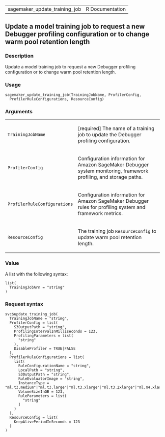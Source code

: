 <table style="width: 100%;">
<tbody>
<tr class="odd">
<td>sagemaker_update_training_job</td>
<td style="text-align: right;">R Documentation</td>
</tr>
</tbody>
</table>

## Update a model training job to request a new Debugger profiling configuration or to change warm pool retention length

### Description

Update a model training job to request a new Debugger profiling
configuration or to change warm pool retention length.

### Usage

    sagemaker_update_training_job(TrainingJobName, ProfilerConfig,
      ProfilerRuleConfigurations, ResourceConfig)

### Arguments

<table>
<colgroup>
<col style="width: 35%" />
<col style="width: 65%" />
</colgroup>
<tbody>
<tr class="odd">
<td><code
id="sagemaker_update_training_job_:_TrainingJobName">TrainingJobName</code></td>
<td><p>[required] The name of a training job to update the Debugger
profiling configuration.</p></td>
</tr>
<tr class="even">
<td><code
id="sagemaker_update_training_job_:_ProfilerConfig">ProfilerConfig</code></td>
<td><p>Configuration information for Amazon SageMaker Debugger system
monitoring, framework profiling, and storage paths.</p></td>
</tr>
<tr class="odd">
<td><code
id="sagemaker_update_training_job_:_ProfilerRuleConfigurations">ProfilerRuleConfigurations</code></td>
<td><p>Configuration information for Amazon SageMaker Debugger rules for
profiling system and framework metrics.</p></td>
</tr>
<tr class="even">
<td><code
id="sagemaker_update_training_job_:_ResourceConfig">ResourceConfig</code></td>
<td><p>The training job <code>ResourceConfig</code> to update warm pool
retention length.</p></td>
</tr>
</tbody>
</table>

### Value

A list with the following syntax:

    list(
      TrainingJobArn = "string"
    )

### Request syntax

    svc$update_training_job(
      TrainingJobName = "string",
      ProfilerConfig = list(
        S3OutputPath = "string",
        ProfilingIntervalInMilliseconds = 123,
        ProfilingParameters = list(
          "string"
        ),
        DisableProfiler = TRUE|FALSE
      ),
      ProfilerRuleConfigurations = list(
        list(
          RuleConfigurationName = "string",
          LocalPath = "string",
          S3OutputPath = "string",
          RuleEvaluatorImage = "string",
          InstanceType = "ml.t3.medium"|"ml.t3.large"|"ml.t3.xlarge"|"ml.t3.2xlarge"|"ml.m4.xlarge"|"ml.m4.2xlarge"|"ml.m4.4xlarge"|"ml.m4.10xlarge"|"ml.m4.16xlarge"|"ml.c4.xlarge"|"ml.c4.2xlarge"|"ml.c4.4xlarge"|"ml.c4.8xlarge"|"ml.p2.xlarge"|"ml.p2.8xlarge"|"ml.p2.16xlarge"|"ml.p3.2xlarge"|"ml.p3.8xlarge"|"ml.p3.16xlarge"|"ml.c5.xlarge"|"ml.c5.2xlarge"|"ml.c5.4xlarge"|"ml.c5.9xlarge"|"ml.c5.18xlarge"|"ml.m5.large"|"ml.m5.xlarge"|"ml.m5.2xlarge"|"ml.m5.4xlarge"|"ml.m5.12xlarge"|"ml.m5.24xlarge"|"ml.r5.large"|"ml.r5.xlarge"|"ml.r5.2xlarge"|"ml.r5.4xlarge"|"ml.r5.8xlarge"|"ml.r5.12xlarge"|"ml.r5.16xlarge"|"ml.r5.24xlarge"|"ml.g4dn.xlarge"|"ml.g4dn.2xlarge"|"ml.g4dn.4xlarge"|"ml.g4dn.8xlarge"|"ml.g4dn.12xlarge"|"ml.g4dn.16xlarge",
          VolumeSizeInGB = 123,
          RuleParameters = list(
            "string"
          )
        )
      ),
      ResourceConfig = list(
        KeepAlivePeriodInSeconds = 123
      )
    )
